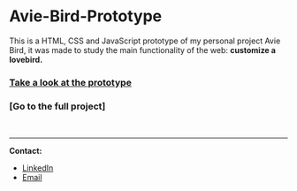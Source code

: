 # Avie-Bird-Prototype

This is a HTML, CSS and JavaScript prototype of my personal project Avie Bird, it was made to study the main functionality of the web: **customize a lovebird.**

### [Take a look at the prototype](https://github.com/dianaString/Avie-Bird-Prototype/settings/pages) 

### [Go to the full project]
  
<br>

---

**Contact:**
- [LinkedIn](https://es.linkedin.com/in/dianammarmol)
- [Email](mailto:dianammarmolus@gmail.com)